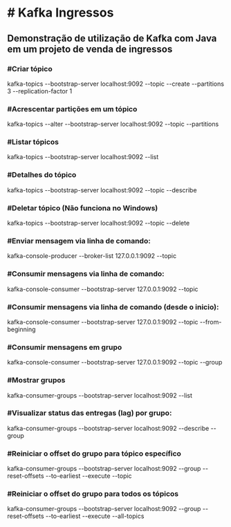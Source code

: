 <h1># Kafka Ingressos</h1>
<h2>Demonstração de utilização de Kafka com Java em um projeto de venda de ingressos</h2>

<h3>#Criar tópico</h3>
<p>kafka-topics --bootstrap-server localhost:9092 --topic <nome_topico> --create --partitions 3 --replication-factor 1</p>

<h3>#Acrescentar partições em um tópico</h3>
<p>kafka-topics --alter --bootstrap-server localhost:9092 --topic <nome_topico> --partitions <qtd></p>

<h3>#Listar tópicos</h3>
<p>kafka-topics --bootstrap-server localhost:9092 --list</p>

<h3>#Detalhes do tópico</h3>
<p>kafka-topics --bootstrap-server localhost:9092 --topic <nome_topico> --describe</p>

<h3>#Deletar tópico (Não funciona no Windows) </h3>
<p>kafka-topics --bootstrap-server localhost:9092 --topic <nome_topico> --delete</p>

<h3>#Enviar mensagem via linha de comando:</h3>
<p>kafka-console-producer --broker-list 127.0.0.1:9092 --topic <nome_topico></p>

<h3>#Consumir mensagens via linha de comando:</h3>
<p>kafka-console-consumer --bootstrap-server 127.0.0.1:9092 --topic <nome_topico></p>

<h3>#Consumir mensagens via linha de comando (desde o inicio):</h3>
<p>kafka-console-consumer --bootstrap-server 127.0.0.1:9092 --topic <nome_topico> --from-beginning</p>

<h3>#Consumir mensagens em grupo</h3>
<p>kafka-console-consumer --bootstrap-server 127.0.0.1:9092 --topic <nome_topico> --group <group-name></p>

<h3>#Mostrar grupos</h3>
<p>kafka-consumer-groups --bootstrap-server localhost:9092 --list</p>

<h3>#Visualizar status das entregas (lag) por grupo:</h3>
<p>kafka-consumer-groups --bootstrap-server localhost:9092 --describe --group <group-name></p>

<h3>#Reiniciar o offset do grupo para tópico específico</h3>
<p>kafka-consumer-groups --bootstrap-server localhost:9092 --group <group-name> --reset-offsets --to-earliest --execute --topic <nome_topico></p>

<h3>#Reiniciar o offset do grupo para todos os tópicos</h3>
<p>kafka-consumer-groups --bootstrap-server localhost:9092 --group <group-name> --reset-offsets --to-earliest --execute --all-topics</p>
